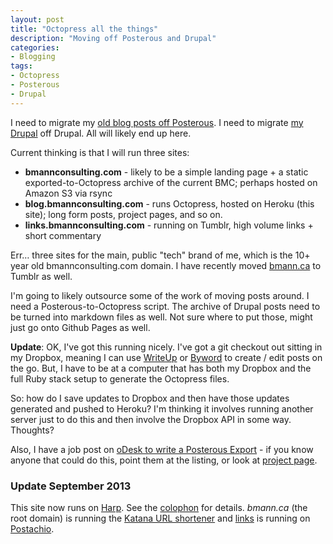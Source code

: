 ```yaml
---
layout: post
title: "Octopress all the things"
description: "Moving off Posterous and Drupal"
categories:
- Blogging
tags:
- Octopress
- Posterous
- Drupal
---
```

I need to migrate my [old blog posts off Posterous](http://bmcasides.posterous.com). I need to migrate [my Drupal](http://bmannconsulting.com) off Drupal. All will likely end up here.

Current thinking is that I will run three sites:
<!-- more -->

* __bmannconsulting.com__ - likely to be a simple landing page + a static exported-to-Octopress archive of the current BMC; perhaps hosted on Amazon S3 via rsync
* __blog.bmannconsulting.com__ - runs Octopress, hosted on Heroku (this site); long form posts, project pages, and so on.
* __links.bmannconsulting.com__ - running on Tumblr, high volume links + short commentary

Err… three sites for the main, public "tech" brand of me, which is the 10+ year old bmannconsulting.com domain. I have recently moved [bmann.ca](http://bmann.ca) to Tumblr as well.

I'm going to likely outsource some of the work of moving posts around. I need a Posterous-to-Octopress script. The archive of Drupal posts need to be turned into markdown files as well. Not sure where to put those, might just go onto Github Pages as well.

__Update__: OK, I've got this running nicely. I've got a git checkout out sitting in my Dropbox, meaning I can use [WriteUp](http://bit.ly/writeup-bmann) or [Byword](http://bit.ly/bywordapp-bmann) to create / edit posts on the go. But, I have to be at a computer that has both my Dropbox and the full Ruby stack setup to generate the Octopress files.

So: how do I save updates to Dropbox and then have those updates generated and pushed to Heroku? I'm thinking it involves running another server just to do this and then involve the Dropbox API in some way. Thoughts?

Also, I have a job post on [oDesk to write a Posterous Export](https://www.odesk.com/jobs/Ruby-Script-for-Posterous-Export_%7E%7E2314ad1a303742d2) - if you know anyone that could do this, point them at the listing, or look at [project page](/projects/posterous-export/).

### Update September 2013

This site now runs on [Harp](http://harp.io). See the [colophon](/colophon) for details. _bmann.ca_ (the root domain) is running the [Katana URL shortener](http://links.bmannconsulting.com/link/katana-ready-to-go-heroku-hosted-url-shortener) and [links](http://links.bmannconsulting.com) is running on [Postachio](http://postach.io "Evernote blogging platform").